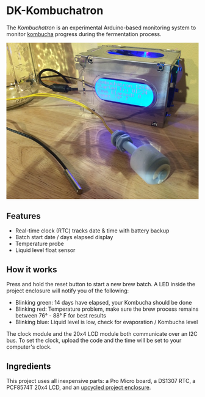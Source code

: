 # DK-Kombuchatron
The _Kombuchatron_ is an experimental Arduino-based monitoring system to monitor [kombucha](https://en.wikipedia.org/wiki/Kombucha) progress during the fermentation process.

![The Kombuchatron](/images/kombuchatron.jpg)
## Features
- Real-time clock (RTC) tracks date & time with battery backup
- Batch start date / days elapsed display
- Temperature probe
- Liquid level float sensor
## How it works
Press and hold the reset button to start a new brew batch. A LED inside the project enclosure will notify you of the following:
- Blinking green: 14 days have elapsed, your Kombucha should be done
- Blinking red: Temperature problem, make sure the brew process remains between 76° - 88° F for best results
- Blinking blue: Liquid level is low, check for evaporation / Kombucha level

The clock module and the 20x4 LCD module both communicate over an I2C bus. To set the clock, upload the code and the time will be set to your computer's clock.
## Ingredients
This project uses all inexpensive parts: a Pro Micro board, a DS1307 RTC, a PCF8574T 20x4 LCD, and an [upcycled project enclosure](https://www.ebay.com/itm/292067232173).
